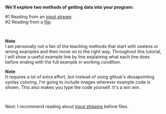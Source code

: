 **We'll explore two methods of getting data into your program:**

#1 Reading from an [input stream](./02-input-stream.md).  
#2 Reading from a [file](#).  

<br>

**Note**  
I am personally not a fan of the teaching methods that start with useless or wrong examples and then move on to the right way. Throughout this tutorial, I will show a useful example line by line explaining what each line does before ending with the full example in working condition.

**Note**  
It requires a lot of extra effort, but instead of using github's dissapointing syntax coloring, I'm going to include images wherever example code is shown. This also makes you type the code yourself. It's a win win.

<br>

Next: I recommend reading about [input streams](./02-input-stream.md) before files.

